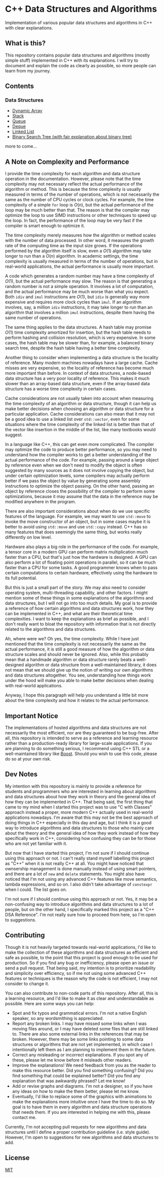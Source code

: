 # C++ Data Structures and Algorithms

Implementation of various popular data structures and algorithms in C++
with clear explanations.

## What is this?

This repository contains popular data structures and algorithms
(mostly simple stuff) implemented in C++ with its explanations.
I will try to document and explain the code as clearly as possible,
so more people can learn from my journey.

## Contents

### Data Structures

- [Dynamic Array](DataStructure/DynamicArray)
- [Stack](DataStructure/Stack)
- [Queue](DataStructure/Queue)
- [Deque](DataStructure/Deque)
- [Linked List](DataStructure/LinkedList)
- [Binary Search Tree (with fair explanation about binary tree)](DataStructure/BinarySearchTree)

more to come...

## A Note on Complexity and Performance

I provide the time complexity for each algorithm and data structure operation
in the documentation. However, please note that the time complexity may not
necessary reflect the actual performance of the algorithm or method.
This is because the time complexity is usually measured in terms of the number
of operations, which is not necessarily the same as the number of CPU cycles
or clock cycles. For example, the time complexity of a simple `for` loop is
$O(n)$, but the actual performance of the loop may be much better than that.
The reason is that the compiler may optimize the loop to use SIMD instructions
or other techniques to speed up the loop. In fact, the performance of the
loop may be very fast if the compiler is smart enough to optimize it.

The time complexity merely measures how the algorithm or method scales with the
number of data processed. In other word, it measures the growth rate of the
computing time as the input size grows. If the operations performed by the
algorithm itself is slow, even a $O(1)$ algorithm may take longer to run than a
$O(n)$ algorithm. In academic settings, the time complexity is usually measured
in terms of the number of operations, but in real-world applications, the
actual performance is usually more important.

A code which generates a random number may have a time complexity of $O(1)$,
but the actual performance may slow. The reason is that generating a random
number is not a simple operation. It involves a lot of computation, and the
actual performance may be much worse than what you expect. Both `idiv` and
`imul` instructions are $O(1)$, but `idiv` is generally way more expensive
and requires more clock cycles than `imul`. If an algorithm involves, say, a
million `idiv` instructions, it may take longer to run than an algorithm that
involves a million `imul` instructions, despite them having the same number
of operations. 

The same thing applies to the data structures. A hash table may promise $O(1)$
time complexity amortized for insertion, but the hash table needs to perform
hashing and collision resolution, which is very expensive. In some cases,
the hash table may be slower than, for example, a balanced binary search tree,
despite the hash table having a better time complexity.

Another thing to consider when implementing a data structure is the
locality of reference. Many modern machines nowadays have a large cache.
Cache misses are very expensive, so the locality of reference has
become much more important than before. In context of data structures,
a node-based data structure has a very poor locality of reference. This 
makes it much slower than an array-based data structure, even if the
array-based data structure has a worse time complexity in certain cases.

Cache considerations are not usually taken into account when measuring
the time complexity of an algorithm or data structure, though it can
help us make better decisions when choosing an algorithm or data structure
for a particular application. Cache considerations can also mean that
it may not be a good idea to use a linked list over `std::vector`, even
for some situations where the time complexity of the linked list is
better than that of the vector like insertion in the middle of the list,
like many textbooks would suggest.

In a language like C++, this can get even more complicated. The compiler
may optimize the code to produce better performance, so you may need
to understand how the compiler works to get a better understanding of
the actual performance of the code. For example, passing around a large
object by reference even when we don't need to modify the object is often
suggested by many sources as it does not involve copying the object,
but under certain optimization levels, some compilers may actually perform
better if we pass the object by value by generating some assembly instructions
to optimize the object passing. On the other hand, passing an object
by reference closes the possibility of the compiler to perform some
optimizations, because it may assume that the data in the reference
may be modified anywhere in the program. 

There are also important considerations about when do we use specific
features of the language. For example, we may want to use `std::move`
to invoke the move constructor of an object, but in some cases maybe
it is better to avoid using `std::move` and use `std::copy` instead.
C++ has so many features that does seemingly the same thing, but
works really differently on low level. 

Hardware also plays a big role in the performance of the code. For example,
a tensor core in a modern GPU can perform matrix multiplication much
faster than a CPU, but that's just how the hardware is designed. A
GPU can also perform a lot of floating point operations in parallel,
so it can be much faster than a CPU for some tasks. A good programmer
knows when to pass certain computations to certain hardware, effectively
using the hardware to its full potential.

But this is just a small part of the story. We may also need to consider
operating system, multi-threading capability, and other factors. I might
mention some of these things in some explanations of the algorithms and
data structures, but I will not go into too much details. My goal is to
provide a reference of how certain algorithms and data structures work,
how they can be implemented in C++, and what are their theoretical
time complexities. I want to keep the explanations as brief as possible,
and I don't really want to bloat the repository with information that
is not directly related to the algorithms and data structures.

Ah, where were we? Oh yes, the time complexity. While I have just mentioned
that the time complexity is not necessarily the same as the actual performance,
it is still a good measure of how the algorithm or data structure scales
and should never be ignored. Also, while this probably mean that a handmade
algorithm or data structure rarely beats a well-designed algorithm or data
structure from a well-maintained library, it does not mean that we should
give up the notion of writing our own algorithms and data structures altogether.
You see, understanding how things work under the hood will make you
able to make better decisions when dealing with real-world applications.

Anyway, I hope this paragraph will help you understand a little bit
more about the time complexity and how it relates to the actual performance.

## Important Notice

The implementations of hosted algorithms and data structures are not
necessarily the most efficient, nor are they guaranteed to be bug-free.
After all, this repository is intended to serve as a reference and learning
resource rather than a production-ready library for large-scale applications.
If you are planning to do something serious, I recommend using C++
STL or a well-maintained library like [Boost](https://github.com/boostorg/boost). 
Should you wish to use this code, please do so at your own risk.

## Dev Notes

My intention with this repository is mainly to provide a reference
for students and programmers who are interested in learning about
algorithms and data structures about how they work in theory and
the general idea of how they can be implemented in C++. That being said,
the first thing that came to my mind when I started this project was
to use "C with Classes" approach instead a proper, more modern C++
actually used in real-world applications nowadays. I'm aware that
this may not be the best approach of doing things in C++ especially
in this day and age, but I think it is a good way to introduce
algorithms and data structures to those who mainly care about
the theory and the general idea of how they work instead of
how they specifically work in C++, considering how confusing
they can be for those who are not yet familiar with it.

But now that I have started this project, I'm not sure if I should
continue using this approach or not. I can't really stand myself
labelling this project as "C++" when it is not really C++ at all.
You might have noticed that ownsership management is done manually
instead of using smart pointers, and there are a lot of `new` and
`delete` statements. You might also have noticed that I'm not using
any advanced C++ features like move semantics, lambda expressions,
and so on. I also didn't take advantage of `constexpr` when I could.
The list goes on.

I'm not sure if I should continue using this approach or not. Yes,
it may be a non-confusing way to introduce algorithms and data
structures to a lot of people, but on the other hand, I specifically
marked this project as a "C++ DSA Reference". I'm not really
sure how to proceed from here, so I'm open to suggestions.

## Contributing

Though it is not heavily targeted towards real-world applications, I'd like
to make the collection of these algorithms and data structures as efficient
and safe as possible, to the point that this project is good
enough to be used for production. So if you find any bug or inefficiency,
please open an issue or send a pull request. That being said, my intention
is to prioritize readability and simplicity over efficiency, so if me
not using some advanced C++ features or techniques is the reason why
the code is not efficient, I may not consider to change it.

You can also contribute to non-code parts of this repository. After all,
this is a learning resource, and I'd like to make it as clear and
understandable as possible. Here are some ways you can help:

- Spot and fix typos and grammatical errors. I'm not a native English
  speaker, so any wordsmithing is appreciated.
- Report any broken links. I may have missed some links when I was
  moving files around, or I may have deleted some files that are still
  linked to. There are also some external links in the references that may
  be broken. However, there may be some links pointing to some data structures
  or algorithms that are not yet implemented, in which case I intentionally
  left them as I am planning to implement them in the future.
- Correct any misleading or incorrect explanations. If you spot any
  of these, please let me know before it misleads other readers.
- Improve the explanations! We need feedback from you as the reader to
  make this resource better. Did you find something confusing? Did you
  find something that could be explained better? Did you find any
  explanation that was awkwardly phrased? Let me know!
- Add or revise graphs and diagrams. I'm not a designer, so if you have
  any ideas on how to make the them better, please let me know.
- Eventually, I'd like to replace some of the graphics with animations to make
  the explanations more intuitive once I have the time to do so. My goal is to
  have them in every algorithm and data structure operations that needs them.
  If you are interested in helping me with this, please contact me.

Currently, I'm not accepting pull requests for new algorithms and data
structures until I define a proper contribution guideline (i.e. style guide).
However, I'm open to suggestions for new algorithms and data structures to add.

## License
[MIT](LICENSE)